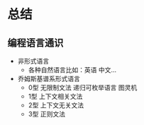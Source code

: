 # 总结

## 编程语言通识

- 非形式语言
	- 各种自然语言比如：英语 中文...
- 乔姆斯基谱系形式语言
	- 0型 无限制文法 递归可枚举语言 图灵机
	- 1型 上下文相关文法
	- 2型 上下文无关文法
	- 3型 正则文法
  
